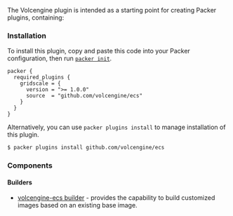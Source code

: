 The Volcengine plugin is intended as a starting point for creating Packer plugins, containing:

### Installation

To install this plugin, copy and paste this code into your Packer configuration, then run [`packer init`](https://www.packer.io/docs/commands/init).

```hcl
packer {
  required_plugins {
    gridscale = {
      version = ">= 1.0.0"
      source  = "github.com/volcengine/ecs"
    }
  }
}
```

Alternatively, you can use `packer plugins install` to manage installation of this plugin.

```sh
$ packer plugins install github.com/volcengine/ecs
```

### Components

#### Builders

- [volcengine-ecs builder](/packer/integrations/volcengine/volcengine/latest/components/builder/ecs) - provides the capability to build customized images based
  on an existing base image.
